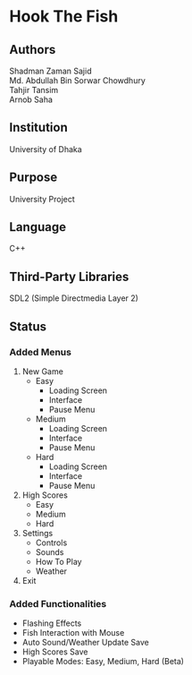 <h1>Hook The Fish</h1>
<h2>Authors</h2>
Shadman Zaman Sajid<br>
Md. Abdullah Bin Sorwar Chowdhury<br>
Tahjir Tansim<br>
Arnob Saha
<h2>Institution</h2>
University of Dhaka
<h2>Purpose</h2>
University Project
<h2>Language</h2>
C++
<h2>Third-Party Libraries</h2>
SDL2 (Simple Directmedia Layer 2)
<h2>Status</h2>
<h3>Added Menus</h3>
<ol>
  <li>New Game<ul>
    <li>Easy<ul>
      <li>Loading Screen</li>
      <li>Interface</li>
      <li>Pause Menu</li>
    </ul></li>
    <li>Medium<ul>
      <li>Loading Screen</li>
      <li>Interface</li>
      <li>Pause Menu</li>
    </ul></li>
    <li>Hard<ul>
      <li>Loading Screen</li>
      <li>Interface</li>
      <li>Pause Menu</li>
    </ul></li>
  </ul></li>
  <li>High Scores<ul>
    <li>Easy</li>
    <li>Medium</li>
    <li>Hard</li>
  </ul></li>
  <li>Settings<ul>
    <li>Controls</li>
    <li>Sounds</li>
    <li>How To Play</li>
    <li>Weather</li>
  </ul></li>
  <li>Exit</li>
</ol>
<h3>Added Functionalities</h3>
<ul>
  <li>Flashing Effects</li>
  <li>Fish Interaction with Mouse</li>
  <li>Auto Sound/Weather Update Save</li>
  <li>High Scores Save</li>
  <li>Playable Modes: Easy, Medium, Hard (Beta)</li>
</ul>
